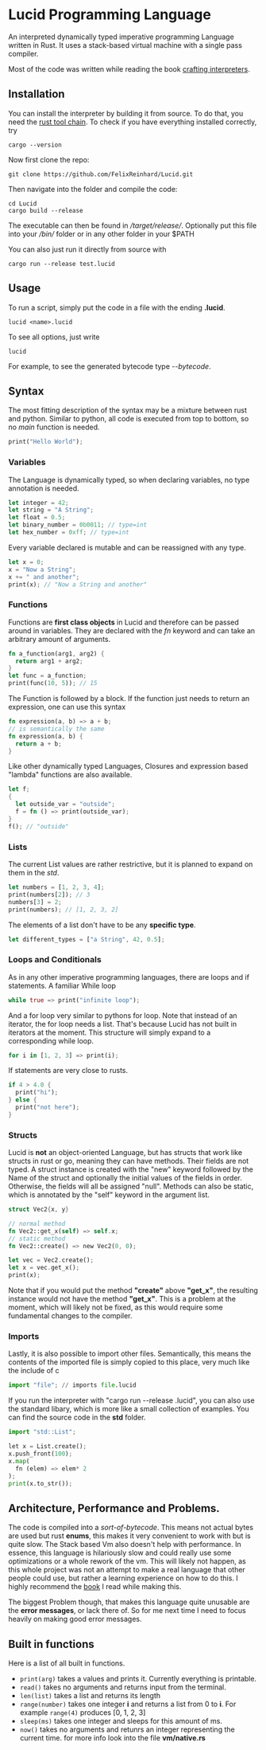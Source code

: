 # Lucid Programming Language

An interpreted dynamically typed imperative programming Language written in Rust. It uses a stack-based virtual machine with a single pass compiler.

Most of the code was written while reading the book [crafting interpreters](https://craftinginterpreters.com/).

## Installation 
You can install the interpreter by building it from source. To do that, you need the [rust tool chain](https://www.rust-lang.org/tools/install). 
To check if you have everything installed correctly, try 
```shell
cargo --version 
``` 

Now first clone the repo: 
```shell
git clone https://github.com/FelixReinhard/Lucid.git
```
Then navigate into the folder and compile the code:
```shell
cd Lucid
cargo build --release
```
The executable can then be found in */target/release/*. Optionally put this file into your */bin/* folder or in any other folder in your $PATH

You can also just run it directly from source with 
```shell
cargo run --release test.lucid
```

## Usage
To run a script, simply put the code in a file with the ending **.lucid**.
```shell
lucid <name>.lucid
```
To see all options, just write 
```shell
lucid 
```
For example, to see the generated bytecode type *--bytecode*.

## Syntax
The most fitting description of the syntax may be a mixture between rust and python.
Similar to python, all code is executed from top to bottom, so no *main* function is needed.
```rust
print("Hello World");
```
### Variables
The Language is dynamically typed, so when declaring variables, no type annotation is needed.
```rust
let integer = 42;
let string = "A String";
let float = 0.5;
let binary_number = 0b0011; // type=int
let hex_number = 0xff; // type=int
```
Every variable declared is mutable and can be reassigned with any type.
```rust
let x = 0;
x = "Now a String";
x += " and another";
print(x); // "Now a String and another"
```

### Functions
Functions are **first class objects** in Lucid and therefore can be passed around in variables. They are declared with the *fn* keyword and can take an arbitrary amount of arguments.
```rust 
fn a_function(arg1, arg2) {
  return arg1 + arg2;
}
let func = a_function;
print(func(10, 5)); // 15
```
The Function is followed by a block. If the function just needs to return an expression, one can use this syntax
```rust 
fn expression(a, b) => a + b;
// is semantically the same 
fn expression(a, b) {
  return a + b;
}
```
Like other dynamically typed Languages, Closures and expression based "lambda" functions are also available.
```rust
let f;
{
  let outside_var = "outside";
  f = fn () => print(outside_var);
}
f(); // "outside"
```

### Lists
The current List values are rather restrictive, but it is planned to expand on them in the *std*.
```rust
let numbers = [1, 2, 3, 4];
print(numbers[2]); // 3
numbers[3] = 2;
print(numbers); // [1, 2, 3, 2]
```
The elements of a list don't have to be any **specific type**.
```rust 
let different_types = ["a String", 42, 0.5];
```

### Loops and Conditionals 
As in any other imperative programming languages, there are loops and if statements.
A familiar While loop
```rust
while true => print("infinite loop");
```
And a for loop very similar to pythons for loop. Note that instead of an iterator, the for loop needs a list.
That's because Lucid has not built in iterators at the moment. This structure will simply expand to a corresponding while loop.
```rust
for i in [1, 2, 3] => print(i);
```

If statements are very close to rusts.
```rust
if 4 > 4.0 {
  print("hi");
} else {
  print("not here");
}
```
### Structs
Lucid is **not** an object-oriented Language, but has structs that work like structs in rust or go, meaning they can have methods. Their fields are not typed. A struct instance is created with the "new" keyword followed by the Name of the struct and optionally the initial values of the fields in order. Otherwise, the fields will all be assigned "null".
Methods can also be static, which is annotated by the "self" keyword in the argument list.
```rust 
struct Vec2{x, y}

// normal method 
fn Vec2::get_x(self) => self.x;
// static method
fn Vec2::create() => new Vec2(0, 0);

let vec = Vec2.create();
let x = vec.get_x();
print(x);

```
Note that if you would put the method **"create"** above **"get_x"**, the resulting instance would not have the method **"get_x"**. This is a problem at the moment, which will likely not be fixed, as this would require some fundamental changes to the compiler.  


### Imports 
Lastly, it is also possible to import other files. Semantically, this means the contents of the imported file is simply copied to this place, very much like the include of c
```py
import "file"; // imports file.lucid
```
If you run the interpreter with "cargo run --release <file>.lucid", you can also use the standard libary, which is more like a small collection of examples. You can find the source code in the **std** folder.

```py
import "std::List"; 

let x = List.create();
x.push_front(100);
x.map(
  fn (elem) => elem* 2
);
print(x.to_str());

```

## Architecture, Performance and Problems.
The code is compiled into a *sort-of-bytecode*. This means not actual bytes are used but rust **enums**, this makes it very convenient to work with but is quite slow. The Stack based Vm also doesn't help with performance. In essence, this language is hilariously slow and could really use some optimizations or a whole rework of the vm. This will likely not happen, as this whole project was not an attempt to make a real language that other people could use, but rather a learning experience on how to do this. I highly recommend the [book](craftinginterpreters.com/) I read while making this. 

The biggest Problem though, that makes this language quite unusable are the **error messages**, or lack there of. So for me next time I need to focus heavily on making good error messages.

## Built in functions
Here is a list of all built in functions.
- `print(arg)` takes a values and prints it. Currently everything is printable.
- `read()` takes no arguments and returns input from the terminal.
- `len(list)` takes a list and returns its length 
- `range(number)` takes one integer **i** and returns a list from 0 to **i**. For example `range(4)` produces [0, 1, 2, 3]
- `sleep(ms)` takes one integer and sleeps for this amount of ms.
- `now()` takes no arguments and retunrs an integer representing the current time. for more info look into the file **vm/native.rs**
